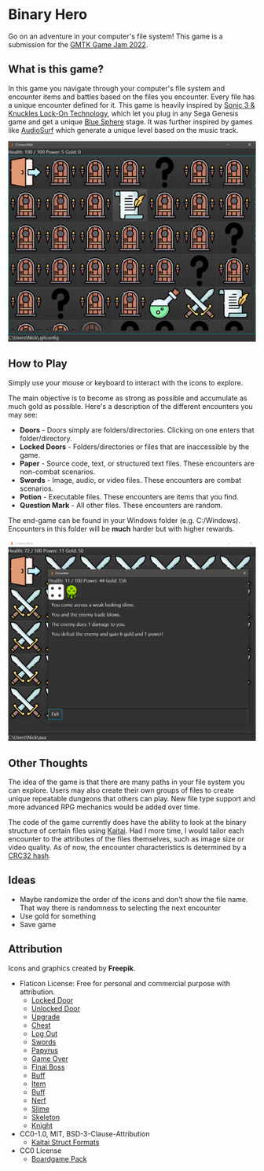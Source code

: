 # Binary Hero

Go on an adventure in your computer's file system! This game is a submission for the
[GMTK Game Jam 2022](https://itch.io/jam/gmtk-jam-2022).

## What is this game?

In this game you navigate through your computer's file system and encounter items and
battles based on the files you encounter. Every file has a unique encounter defined for it.
This game is heavily inspired by
[Sonic 3 & Knuckles Lock-On Technology](https://segaretro.org/Lock-On_Technology),
which let you plug in any Sega Genesis game and get a unique
[Blue Sphere](https://sonic.fandom.com/wiki/Blue_Sphere)
stage. It was further inspired by games like [AudioSurf](https://www.audio-surf.com/) which
generate a unique level based on the music track.

![Example 1](/docs/example1.png?raw=true "Example 1")

## How to Play

Simply use your mouse or keyboard to interact with the icons to explore.

The main objective is to become as strong as possible and accumulate as much gold as possible.
Here's a description of the different encounters you may see:

- **Doors** - Doors simply are folders/directories. Clicking on one enters that folder/directory.
- **Locked Doors** - Folders/directories or files that are inaccessible by the game.
- **Paper** - Source code, text, or structured text files. These encounters are non-combat scenarios.
- **Swords** - Image, audio, or video files. These encounters are combat scenarios.
- **Potion** - Executable files. These encounters are items that you find.
- **Question Mark** - All other files. These encounters are random.

The end-game can be found in your Windows folder (e.g. C:/Windows). Encounters in this folder
will be **much** harder but with higher rewards.

![Example 2](/docs/example2.png?raw=true "Example 2")

## Other Thoughts

The idea of the game is that there are many paths in your file system you can explore. Users may
also create their own groups of files to create unique repeatable dungeons that others can play.
New file type support and more advanced RPG mechanics would be added over time.

The code of the game currently does have the ability to look at the binary structure of certain
files using [Kaitai](https://kaitai.io/). Had I more time, I would tailor each encounter to the
attributes of the files themselves, such as image size or video quality. As of now, the encounter
characteristics is determined by a [CRC32 hash](https://en.wikipedia.org/wiki/Cyclic_redundancy_check).

## Ideas

- Maybe randomize the order of the icons and don't show the file name. That way there is randomness
  to selecting the next encounter
- Use gold for something
- Save game

## Attribution

Icons and graphics created by **Freepik**.

- Flaticon License: Free for personal and commercial purpose with attribution.
  - [Locked Door](https://www.flaticon.com/premium-icon/locked-door_2790347)
  - [Unlocked Door](https://www.flaticon.com/premium-icon/dungeon_2790344)
  - [Upgrade](https://www.flaticon.com/premium-icon/upgrade_2790406)
  - [Chest](https://www.flaticon.com/premium-icon/chest_3021631)
  - [Log Out](https://www.flaticon.com/premium-icon/log-out_2574151)
  - [Swords](https://www.flaticon.com/premium-icon/swords_3763558)
  - [Papyrus](https://www.flaticon.com/premium-icon/papyrus_3763514)
  - [Game Over](https://www.flaticon.com/premium-icon/game-over_2790415)
  - [Final Boss](https://www.flaticon.com/premium-icon/final-boss_2790435)
  - [Buff](https://www.flaticon.com/premium-icon/buff_2790394)
  - [Item](https://www.flaticon.com/premium-icon/potion_2790362)
  - [Buff](https://www.flaticon.com/premium-icon/buff_2790394)
  - [Nerf](https://www.flaticon.com/premium-icon/nerf_2790400)
  - [Slime](https://www.flaticon.com/premium-icon/green-slime_5980291)
  - [Skeleton](https://www.flaticon.com/free-icon/skull_3325103)
  - [Knight](https://www.flaticon.com/premium-icon/knight_2701795)
- CC0-1.0, MIT, BSD-3-Clause-Attribution
  - [Kaitai Struct Formats](https://github.com/kaitai-io/kaitai_struct_formats)
- CC0 License
  - [Boardgame Pack](https://www.kenney.nl/assets/boardgame-pack)